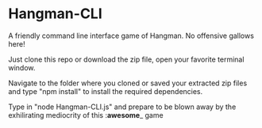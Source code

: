 # Hangman-CLI

A friendly command line interface game of Hangman.  No offensive gallows here!

Just clone this repo or download the zip file, open your favorite terminal window.

Navigate to the folder where you cloned or saved your extracted zip files and type "npm install" to install the required dependencies.

Type in "node Hangman-CLI.js" and prepare to be blown away by the exhilirating mediocrity of this :**awesome**_ game
